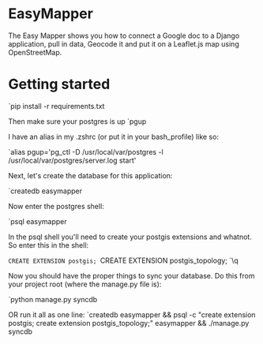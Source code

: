 EasyMapper
==========

The Easy Mapper shows you how to connect a Google doc to a Django application, pull in data, Geocode it and put it on a Leaflet.js map using OpenStreetMap.

# Getting started

`pip install -r requirements.txt

Then make sure your postgres is up
`pgup

I have an alias in my .zshrc (or put it in your bash_profile) like so:

`alias pgup='pg_ctl -D /usr/local/var/postgres -l /usr/local/var/postgres/server.log start'

Next, let's create the database for this application:

`createdb easymapper

Now enter the postgres shell:

`psql easymapper

In the psql shell you'll need to create your postgis extensions and whatnot. So enter this in the shell:

`CREATE EXTENSION postgis;
`CREATE EXTENSION postgis_topology;
`\q

Now you should have the proper things to sync your database. Do this from your project root (where the manage.py file is):

`python manage.py syncdb

OR run it all as one line:
`createdb easymapper && psql -c "create extension postgis; create extension postgis_topology;" easymapper && ./manage.py syncdb


